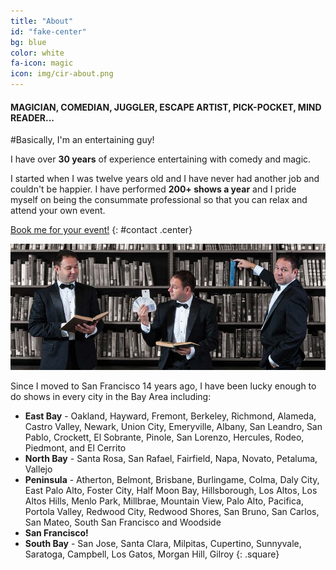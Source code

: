 ```yaml
---
title: "About"
id: "fake-center"
bg: blue
color: white
fa-icon: magic
icon: img/cir-about.png
---
```


#### MAGICIAN, COMEDIAN, JUGGLER, ESCAPE ARTIST, PICK-POCKET, MIND READER...

#Basically, I'm an entertaining guy!

I have over **30 years** of experience entertaining with comedy and magic.

I started when I was twelve years old and I have never had another job and couldn't be happier. I have performed **200+ shows a year** and I pride myself on being the consummate professional so that you can relax and attend your own event.

[Book me for your event!](#contact-link)
{: #contact .center}

![Magicians studying, group shot](img/funny-comedian-magician-cards-book-library.jpg)

Since I moved to San Francisco 14 years ago, I have been lucky enough to do shows in every city in the Bay Area including:

- **East Bay** - Oakland, Hayward, Fremont, Berkeley, Richmond, Alameda, Castro Valley, Newark, Union City, Emeryville, Albany, San Leandro, San Pablo, Crockett, El Sobrante, Pinole, San Lorenzo, Hercules, Rodeo, Piedmont, and El Cerrito
- **North Bay** - Santa Rosa, San Rafael, Fairfield, Napa, Novato, Petaluma, Vallejo
- **Peninsula** - Atherton, Belmont, Brisbane, Burlingame, Colma, Daly City, East Palo Alto, Foster City, Half Moon Bay, Hillsborough, Los Altos, Los Altos Hills, Menlo Park, Millbrae, Mountain View, Palo Alto, Pacifica, Portola Valley, Redwood City, Redwood Shores, San Bruno, San Carlos, San Mateo, South San Francisco and Woodside
- **San Francisco!**
- **South Bay** - San Jose, Santa Clara, Milpitas, Cupertino, Sunnyvale, Saratoga, Campbell, Los Gatos, Morgan Hill, Gilroy
{: .square}
